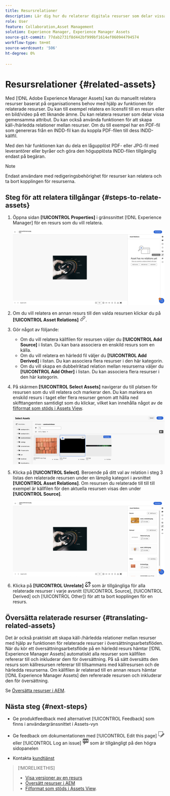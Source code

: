```yaml
---
title: Resursrelationer
description: Lär dig hur du relaterar digitala resurser som delar vissa gemensamma attribut. Skapa också källbaserade relationer mellan digitala resurser med hjälp av resursrelationer.
role: User
feature: Collaboration,Asset Management
solution: Experience Manager, Experience Manager Assets
source-git-commit: 77dab2731f8d442bf999bf1614ef060944794574
workflow-type: tm+mt
source-wordcount: '506'
ht-degree: 0%

---
```


# Resursrelationer {#related-assets}

Med [!DNL Adobe Experience Manager Assets] kan du manuellt relatera resurser baserat på organisationens behov med hjälp av funktionen för relaterade resurser. Du kan till exempel relatera en licensfil till en resurs eller en bild/video på ett liknande ämne. Du kan relatera resurser som delar vissa gemensamma attribut. Du kan också använda funktionen för att skapa käll-/härledda relationer mellan resurser. Om du till exempel har en PDF-fil som genereras från en INDD-fil kan du koppla PDF-filen till dess INDD-källfil.

Med den här funktionen kan du dela en lågupplöst PDF- eller JPG-fil med leverantörer eller byråer och göra den högupplösta INDD-filen tillgänglig endast på begäran.

>[!NOTE]
>
>Endast användare med redigeringsbehörighet för resurser kan relatera och ta bort kopplingen för resurserna.

## Steg för att relatera tillgångar {#steps-to-relate-assets}

1. Öppna sidan **[!UICONTROL Properties]** i gränssnittet [!DNL Experience Manager] för en resurs som du vill relatera.

   ![öppnar sidan Egenskaper för en resurs för att relatera resursen](assets/asset-properties-relate-assets.png)

1. Om du vill relatera en annan resurs till den valda resursen klickar du på **[!UICONTROL Asset Relations]** ![Relatera resurser](assets/do-not-localize/link-relate.png).
1. Gör något av följande:

   * Om du vill relatera källfilen för resursen väljer du **[!UICONTROL Add Source]** i listan. Du kan bara associera en enskild resurs som en källa.
   * Om du vill relatera en härledd fil väljer du **[!UICONTROL Add Derived]** i listan. Du kan associera flera resurser i den här kategorin.
   * Om du vill skapa en dubbelriktad relation mellan resurserna väljer du **[!UICONTROL Add Other]** i listan. Du kan associera flera resurser i den här kategorin.

1. På skärmen **[!UICONTROL Select Assets]** navigerar du till platsen för resursen som du vill relatera och markerar den. Du kan markera en enskild resurs i taget eller flera resurser genom att hålla ned skifttangenten samtidigt som du klickar, vilket kan innehålla något av de [filformat som stöds i Assets View](/help/assets/supported-file-formats-assets-view.md).

   ![lägg till relaterad resurs](assets/add-related-asset.png)

1. Klicka på **[!UICONTROL Select]**. Beroende på ditt val av relation i steg 3 listas den relaterade resursen under en lämplig kategori i avsnittet **[!UICONTROL Asset Relations]**. Om resursen du relaterade till till till exempel är källfilen för den aktuella resursen visas den under **[!UICONTROL Source]**.

   ![Exempel på Assets-relation](assets/asset-relations-example.png)

1. Klicka på **[!UICONTROL Unrelate]** ![Ej relaterade resurser](assets/do-not-localize/link-unrelate-icon.png) som är tillgängliga för alla relaterade resurser i varje avsnitt ([!UICONTROL Source], [!UICONTROL Derived] och [!UICONTROL Other]) för att ta bort kopplingen för en resurs.

## Översätta relaterade resurser {#translating-related-assets}

Det är också praktiskt att skapa käll-/härledda relationer mellan resurser med hjälp av funktionen för relaterade resurser i översättningsarbetsflöden. När du kör ett översättningsarbetsflöde på en härledd resurs hämtar [!DNL Experience Manager Assets] automatiskt alla resurser som källfilen refererar till och inkluderar dem för översättning. På så sätt översätts den resurs som källresursen refererar till tillsammans med källresursen och de härledda resurserna. Om källfilen är relaterad till en annan resurs hämtar [!DNL Experience Manager Assets] den refererade resursen och inkluderar den för översättning.

Se [Översätta resurser i AEM](/help/assets/translate-assets.md).

## Nästa steg {#next-steps}

* Ge produktfeedback med alternativet [!UICONTROL Feedback] som finns i användargränssnittet i Assets-vyn

* Ge feedback om dokumentationen med [!UICONTROL Edit this page] ![redigera sidan](assets/do-not-localize/edit-page.png) eller [!UICONTROL Log an issue] ![skapa ett GitHub-problem](assets/do-not-localize/github-issue.png) som är tillgängligt på den högra sidopanelen

* Kontakta [kundtjänst](https://experienceleague.adobe.com/sv?support-solution=General#support)

>[!MORELIKETHIS]
>
>* [Visa versioner av en resurs](/help/assets/manage-organize-assets-view.md#view-versions)
>* [Översätt resurser i AEM](/help/assets/translate-assets.md)
>* [Filformat som stöds i Assets View](/help/assets/supported-file-formats-assets-view.md).

